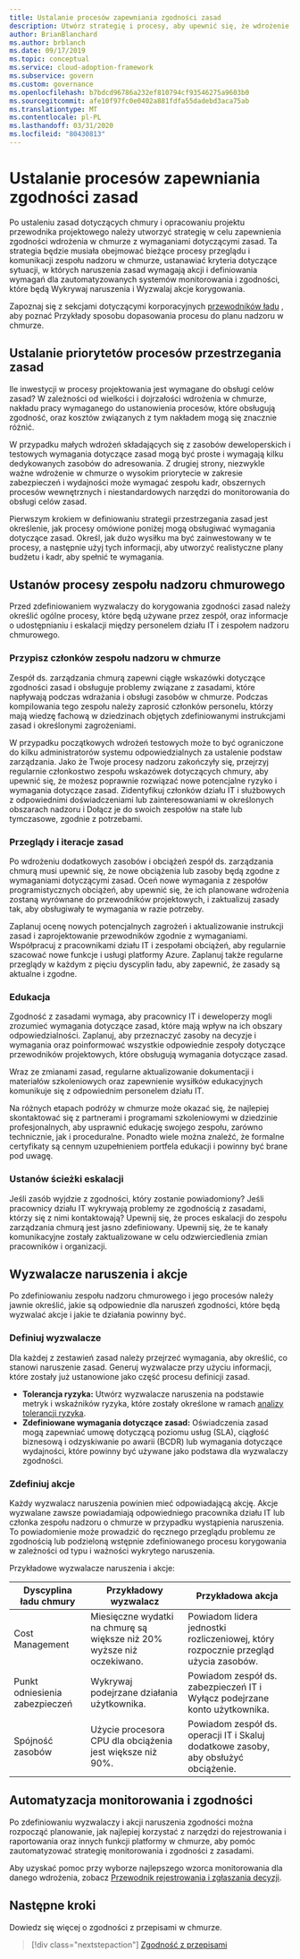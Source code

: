 ```yaml
---
title: Ustalanie procesów zapewniania zgodności zasad
description: Utwórz strategię i procesy, aby upewnić się, że wdrożenie w chmurze pozostaje zgodne z wymaganiami dotyczącymi zasad. 
author: BrianBlanchard
ms.author: brblanch
ms.date: 09/17/2019
ms.topic: conceptual
ms.service: cloud-adoption-framework
ms.subservice: govern
ms.custom: governance
ms.openlocfilehash: b7bdcd96786a232ef810794cf93546275a9603b0
ms.sourcegitcommit: afe10f97fc0e0402a881fdfa55dadebd3aca75ab
ms.translationtype: MT
ms.contentlocale: pl-PL
ms.lasthandoff: 03/31/2020
ms.locfileid: "80430813"
---
```

<!-- markdownlint-disable MD026 -->

# <a name="establish-policy-adherence-processes"></a>Ustalanie procesów zapewniania zgodności zasad

Po ustaleniu zasad dotyczących chmury i opracowaniu projektu przewodnika projektowego należy utworzyć strategię w celu zapewnienia zgodności wdrożenia w chmurze z wymaganiami dotyczącymi zasad. Ta strategia będzie musiała obejmować bieżące procesy przeglądu i komunikacji zespołu nadzoru w chmurze, ustanawiać kryteria dotyczące sytuacji, w których naruszenia zasad wymagają akcji i definiowania wymagań dla zautomatyzowanych systemów monitorowania i zgodności, które będą Wykrywaj naruszenia i Wyzwalaj akcje korygowania.

Zapoznaj się z sekcjami dotyczącymi korporacyjnych [przewodników ładu](../guides/index.md) , aby poznać Przykłady sposobu dopasowania procesu do planu nadzoru w chmurze.

## <a name="prioritize-policy-adherence-processes"></a>Ustalanie priorytetów procesów przestrzegania zasad

Ile inwestycji w procesy projektowania jest wymagane do obsługi celów zasad? W zależności od wielkości i dojrzałości wdrożenia w chmurze, nakładu pracy wymaganego do ustanowienia procesów, które obsługują zgodność, oraz kosztów związanych z tym nakładem mogą się znacznie różnić.

W przypadku małych wdrożeń składających się z zasobów deweloperskich i testowych wymagania dotyczące zasad mogą być proste i wymagają kilku dedykowanych zasobów do adresowania. Z drugiej strony, niezwykle ważne wdrożenie w chmurze o wysokim priorytecie w zakresie zabezpieczeń i wydajności może wymagać zespołu kadr, obszernych procesów wewnętrznych i niestandardowych narzędzi do monitorowania do obsługi celów zasad.

Pierwszym krokiem w definiowaniu strategii przestrzegania zasad jest określenie, jak procesy omówione poniżej mogą obsługiwać wymagania dotyczące zasad. Określ, jak dużo wysiłku ma być zainwestowany w te procesy, a następnie użyj tych informacji, aby utworzyć realistyczne plany budżetu i kadr, aby spełnić te wymagania.

## <a name="establish-cloud-governance-team-processes"></a>Ustanów procesy zespołu nadzoru chmurowego

Przed zdefiniowaniem wyzwalaczy do korygowania zgodności zasad należy określić ogólne procesy, które będą używane przez zespół, oraz informacje o udostępnianiu i eskalacji między personelem działu IT i zespołem nadzoru chmurowego.

### <a name="assign-cloud-governance-team-members"></a>Przypisz członków zespołu nadzoru w chmurze

Zespół ds. zarządzania chmurą zapewni ciągłe wskazówki dotyczące zgodności zasad i obsługuje problemy związane z zasadami, które napływają podczas wdrażania i obsługi zasobów w chmurze. Podczas kompilowania tego zespołu należy zaprosić członków personelu, którzy mają wiedzę fachową w dziedzinach objętych zdefiniowanymi instrukcjami zasad i określonymi zagrożeniami.

W przypadku początkowych wdrożeń testowych może to być ograniczone do kilku administratorów systemu odpowiedzialnych za ustalenie podstaw zarządzania. Jako że Twoje procesy nadzoru zakończyły się, przejrzyj regularnie członkostwo zespołu wskazówek dotyczących chmury, aby upewnić się, że możesz poprawnie rozwiązać nowe potencjalne ryzyko i wymagania dotyczące zasad. Zidentyfikuj członków działu IT i służbowych z odpowiednimi doświadczeniami lub zainteresowaniami w określonych obszarach nadzoru i Dołącz je do swoich zespołów na stałe lub tymczasowe, zgodnie z potrzebami.

### <a name="reviews-and-policy-iteration"></a>Przeglądy i iteracje zasad

Po wdrożeniu dodatkowych zasobów i obciążeń zespół ds. zarządzania chmurą musi upewnić się, że nowe obciążenia lub zasoby będą zgodne z wymaganiami dotyczącymi zasad. Oceń nowe wymagania z zespołów programistycznych obciążeń, aby upewnić się, że ich planowane wdrożenia zostaną wyrównane do przewodników projektowych, i zaktualizuj zasady tak, aby obsługiwały te wymagania w razie potrzeby.

Zaplanuj ocenę nowych potencjalnych zagrożeń i aktualizowanie instrukcji zasad i zaprojektowanie przewodników zgodnie z wymaganiami. Współpracuj z pracownikami działu IT i zespołami obciążeń, aby regularnie szacować nowe funkcje i usługi platformy Azure. Zaplanuj także regularne przeglądy w każdym z pięciu dyscyplin ładu, aby zapewnić, że zasady są aktualne i zgodne.

### <a name="education"></a>Edukacja

Zgodność z zasadami wymaga, aby pracownicy IT i deweloperzy mogli zrozumieć wymagania dotyczące zasad, które mają wpływ na ich obszary odpowiedzialności. Zaplanuj, aby przeznaczyć zasoby na decyzje i wymagania oraz poinformować wszystkie odpowiednie zespoły dotyczące przewodników projektowych, które obsługują wymagania dotyczące zasad.

Wraz ze zmianami zasad, regularne aktualizowanie dokumentacji i materiałów szkoleniowych oraz zapewnienie wysiłków edukacyjnych komunikuje się z odpowiednim personelem działu IT.

Na różnych etapach podróży w chmurze może okazać się, że najlepiej skontaktować się z partnerami i programami szkoleniowymi w dziedzinie profesjonalnych, aby usprawnić edukację swojego zespołu, zarówno technicznie, jak i proceduralne. Ponadto wiele można znaleźć, że formalne certyfikaty są cennym uzupełnieniem portfela edukacji i powinny być brane pod uwagę.

### <a name="establish-escalation-paths"></a>Ustanów ścieżki eskalacji

Jeśli zasób wyjdzie z zgodności, który zostanie powiadomiony? Jeśli pracownicy działu IT wykrywają problemy ze zgodnością z zasadami, którzy się z nimi kontaktowają? Upewnij się, że proces eskalacji do zespołu zarządzania chmurą jest jasno zdefiniowany. Upewnij się, że te kanały komunikacyjne zostały zaktualizowane w celu odzwierciedlenia zmian pracowników i organizacji.

## <a name="violation-triggers-and-actions"></a>Wyzwalacze naruszenia i akcje

Po zdefiniowaniu zespołu nadzoru chmurowego i jego procesów należy jawnie określić, jakie są odpowiednie dla naruszeń zgodności, które będą wyzwalać akcje i jakie te działania powinny być.

### <a name="define-triggers"></a>Definiuj wyzwalacze

Dla każdej z zestawień zasad należy przejrzeć wymagania, aby określić, co stanowi naruszenie zasad. Generuj wyzwalacze przy użyciu informacji, które zostały już ustanowione jako część procesu definicji zasad.

- **Tolerancja ryzyka:** Utwórz wyzwalacze naruszenia na podstawie metryk i wskaźników ryzyka, które zostały określone w ramach [analizy tolerancji ryzyka](./risk-tolerance.md).
- **Zdefiniowane wymagania dotyczące zasad:** Oświadczenia zasad mogą zapewniać umowę dotyczącą poziomu usług (SLA), ciągłość biznesową i odzyskiwanie po awarii (BCDR) lub wymagania dotyczące wydajności, które powinny być używane jako podstawa dla wyzwalaczy zgodności.

### <a name="define-actions"></a>Zdefiniuj akcje

Każdy wyzwalacz naruszenia powinien mieć odpowiadającą akcję. Akcje wyzwalane zawsze powiadamiają odpowiedniego pracownika działu IT lub członka zespołu nadzoru o chmurze w przypadku wystąpienia naruszenia. To powiadomienie może prowadzić do ręcznego przeglądu problemu ze zgodnością lub podzieloną wstępnie zdefiniowanego procesu korygowania w zależności od typu i ważności wykrytego naruszenia.

Przykładowe wyzwalacze naruszenia i akcje:

| Dyscyplina ładu chmury | Przykładowy wyzwalacz | Przykładowa akcja |
|-----------------------------|----------------|---------------|
| Cost Management | Miesięczne wydatki na chmurę są większe niż 20% wyższe niż oczekiwano. | Powiadom lidera jednostki rozliczeniowej, który rozpocznie przegląd użycia zasobów. |
| Punkt odniesienia zabezpieczeń | Wykrywaj podejrzane działania użytkownika. | Powiadom zespół ds. zabezpieczeń IT i Wyłącz podejrzane konto użytkownika. |
| Spójność zasobów | Użycie procesora CPU dla obciążenia jest większe niż 90%. | Powiadom zespół ds. operacji IT i Skaluj dodatkowe zasoby, aby obsłużyć obciążenie. |

## <a name="automation-of-monitoring-and-compliance"></a>Automatyzacja monitorowania i zgodności

Po zdefiniowaniu wyzwalaczy i akcji naruszenia zgodności można rozpocząć planowanie, jak najlepiej korzystać z narzędzi do rejestrowania i raportowania oraz innych funkcji platformy w chmurze, aby pomóc zautomatyzować strategię monitorowania i zgodności z zasadami.

Aby uzyskać pomoc przy wyborze najlepszego wzorca monitorowania dla danego wdrożenia, zobacz [Przewodnik rejestrowania i zgłaszania decyzji](../../decision-guides/logging-and-reporting/index.md).

## <a name="next-steps"></a>Następne kroki

Dowiedz się więcej o zgodności z przepisami w chmurze.

> [!div class="nextstepaction"]
> [Zgodność z przepisami](./regulatory-compliance.md)
